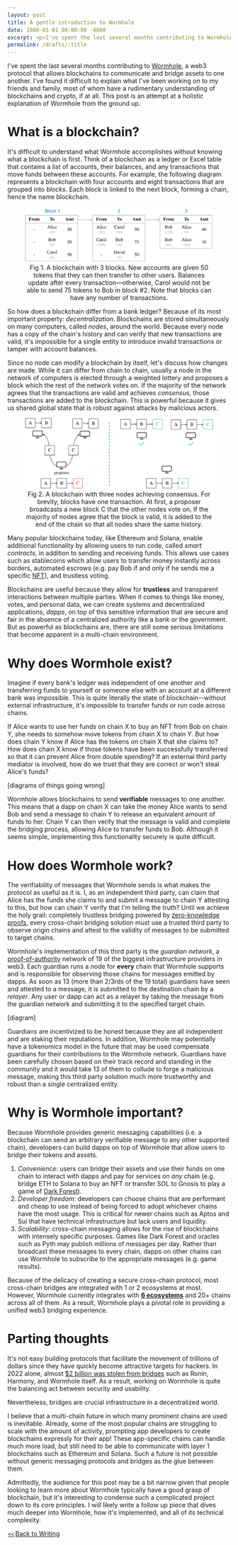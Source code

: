 ```yaml
---
layout: post
title: A gentle introduction to Wormhole
date: 1980-01-01 00:00:00 -0800
excerpt: <p>I've spent the last several months contributing to Wormhole, a web3 protocol that allows blockchains to communicate and bridge assets to one another. I've found it difficult to explain what I've been working on to my friends and family, most of whom have a rudimentary understanding of blockchains and crypto, if at all. This post is an ELI5 attempt to explain Wormhole from the ground up.</p>
permalink: /drafts/:title
---
```


I've spent the last several months contributing to <a style="--color: #be8ed0" href="https://wormhole.com/" target="_blank">Wormhole</a>, a web3 protocol that allows blockchains to communicate and bridge assets to one another. I've found it difficult to explain what I've been working on to my friends and family, most of whom have a rudimentary understanding of blockchains and crypto, if at all. This post is an attempt at a holistic explanation of Wormhole from the ground up.

# What is a blockchain?

It's difficult to understand what Wormhole accomplishes without knowing what a blockchain is first. Think of a blockchain as a ledger or Excel table that contains a list of accounts, their balances, and any transactions that move funds between these accounts. For example, the following diagram represents a blockchain with four accounts and eight transactions that are grouped into _blocks_. Each block is linked to the next block, forming a chain, hence the name blockchain.

<figure>
  <img src="/assets/images/basic-ledger5.svg" alt="Simple blockchain">
  <figcaption align="center">
    Fig 1. A blockchain with 3 blocks. New accounts are given 50 tokens that they can then transfer to other users. Balances update after every transaction—otherwise, Carol would not be able to send 75 tokens to Bob in block #2. Note that blocks can have any number of transactions.
  </figcaption>
</figure>

So how does a blockchain differ from a bank ledger? Because of its most important property: _decentralization_. Blockchains are stored simultaneously on many computers, called _nodes_, around the world. Because every node has a copy of the chain's history and can verify that new transactions are valid, it's impossible for a single entity to introduce invalid transactions or tamper with account balances.

Since no node can modify a blockchain by itself, let's discuss how changes are made. While it can differ from chain to chain, usually a node in the network of computers is elected through a weighted lottery and proposes a block which the rest of the network votes on. If the majority of the network agrees that the transactions are valid and achieves _consensus_, those transactions are added to the blockchain. This is powerful because it gives us shared global state that is robust against attacks by malicious actors.

<figure>
  <img src="/assets/images/consensus17.svg" alt="Consensus diagram">
  <figcaption align="center">
    Fig 2. A blockchain with three nodes achieving consensus. For brevity, blocks have one transaction. At first, a proposer broadcasts a new block C that the other nodes vote on. If the majority of nodes agree that the block is valid, it is added to the end of the chain so that all nodes share the same history.
  </figcaption>
</figure>

Many popular blockchains today, like Ethereum and Solana, enable additional functionality by allowing users to run code, called _smart contracts_, in addition to sending and receiving funds. This allows use cases such as stablecoins which allow users to transfer money instantly across borders, automated escrows (e.g. pay Bob if and only if he sends me a specific <a href="https://nftnow.com/guides/what-is-nft-meaning/" target=_blank>NFT</a>), and trustless voting.

Blockchains are useful because they allow for **trustless** and transparent interactions between multiple parties. When it comes to things like money, votes, and personal data, we can create systems and decentralized applications, _dapps_, on top of this sensitive information that are secure and fair in the absence of a centralized authority like a bank or the government. But as powerful as blockchains are, there are still some serious limitations that become apparent in a multi-chain environment.

# Why does Wormhole exist?

Imagine if every bank's ledger was independent of one another and transferring funds to yourself or someone else with an account at a different bank was impossible. This is quite literally the state of blockchain--without external infrastructure, it's impossible to transfer funds or run code across chains.

If Alice wants to use her funds on chain X to buy an NFT from Bob on chain Y, she needs to somehow move tokens from chain X to chain Y. But how does chain Y know if Alice has the tokens on chain X that she claims to? How does chain X know if those tokens have been successfully transferred so that it can prevent Alice from double spending? If an external third party mediator is involved, how do we trust that they are correct or won't steal Alice's funds?

[diagrams of things going wrong]

Wormhole allows blockchains to send **verifiable** messages to one another. This means that a dapp on chain X can take the money Alice wants to send Bob and send a message to chain Y to release an equivalent amount of funds to her. Chain Y can then verify that the message is valid and complete the bridging process, allowing Alice to transfer funds to Bob. Although it seems simple, implementing this functionality securely is quite difficult.

# How does Wormhole work?

The verifiability of messages that Wormhole sends is what makes the protocol as useful as it is. I, as an independent third party, can claim that Alice has the funds she claims to and submit a message to chain Y attesting to this, but how can chain Y verify that I'm telling the truth? Until we achieve the holy grail: completely trustless bridging powered by <a href="https://ethereum.org/en/zero-knowledge-proofs/" target="_blank">zero-knowledge proofs</a>, every cross-chain bridging solution must use a trusted third party to observe origin chains and attest to the validity of messages to be submitted to target chains.

Wormhole's implementation of this third party is the _guardian network_, a <a href="https://www.coindesk.com/learn/what-is-proof-of-authority/" target="_blank">proof-of-authority</a> network of 19 of the biggest infrastructure providers in web3. Each guardian runs a node for **every** chain that Wormhole supports and is responsible for observing those chains for messages emitted by dapps. As soon as 13 (more than 2/3rds of the 19 total) guardians have seen and attested to a message, it is submitted to the destination chain by a _relayer_. Any user or dapp can act as a relayer by taking the message from the guardian network and submitting it to the specified target chain.

[diagram]

Guardians are incentivized to be honest because they are all independent and are staking their reputations. In addition, Wormhole may potentially have a tokenomics model in the future that may be used compensate guardians for their contributions to the Wormhole network. Guardians have been carefully chosen based on their track record and standing in the community and it would take 13 of them to collude to forge a malicious message, making this third party solution much more trustworthy and robust than a single centralized entity.

# Why is Wormhole important?

Because Wormhole provides generic messaging capabilities (i.e. a blockchain can send an arbitrary verifiable message to any other supported chain), developers can build dapps on top of Wormhole that allow users to bridge their tokens and assets.

1. _Convenience_: users can bridge their assets and use their funds on one chain to interact with dapps and pay for services on _any_ chain (e.g. bridge ETH to Solana to buy an NFT or transfer SOL to Gnosis to play a game of <a href="https://zkga.me/" target="_blank">Dark Forest</a>).
2. _Developer freedom_: developers can choose chains that are performant and cheap to use instead of being forced to adopt whichever chains have the most usage. This is critical for newer chains such as Aptos and Sui that have technical infrastructure but lack users and liquidity.
3. _Scalability_: cross-chain messaging allows for the rise of blockchains with intensely specific purposes. Games like Dark Forest and oracles such as Pyth may publish millions of messages per day. Rather than broadcast these messages to every chain, dapps on other chains can use Wormhole to subscribe to the appropriate messages (e.g. game results).

Because of the delicacy of creating a secure cross-chain protocol, most cross-chain bridges are integrated with 1 or 2 ecosystems at most. However, Wormhole currently integrates with <a href="https://book.wormhole.com/dapps/architecture/2_ecosystems.html" target="_blank">**6 ecosystems**</a> and 20+ chains across all of them. As a result, Wormhole plays a pivotal role in providing a unified web3 bridging experience.

# Parting thoughts

It's not easy building protocols that facilitate the movement of trillions of dollars since they have quickly become attractive targets for hackers. In 2022 alone, almost <a href="https://www.forbes.com/sites/mariagraciasantillanalinares/2022/08/18/over-2-billion-stolen-this-year-in-blockchain-bridge-hacks-expose-defis-achilles-heel/?sh=4b31b1a0e50b" target="_blank">$2 billion was stolen from bridges</a> such as Ronin, Harmony, and Wormhole itself. As a result, working on Wormhole is quite the balancing act between security and usability.

Nevertheless, bridges are crucial infrastructure in a decentralized world.

I believe that a multi-chain future in which many prominent chains are used is inevitable. Already, some of the most popular chains are struggling to scale with the amount of activity, prompting app developers to create blockchains expressly for their app! These app-specific chains can handle much more load, but still need to be able to communicate with layer 1 blockchains such as Ethereum and Solana. Such a future is not possible without generic messaging protocols and bridges as the glue between them.

Admittedly, the audience for this post may be a bit narrow given that people looking to learn more about Wormhole typically have a good grasp of blockchain, but it's interesting to condense such a complicated project down to its core principles. I will likely write a follow up piece that dives much deeper into Wormhole, how it's implemented, and all of its technical complexity.

<a href="/writing" style="--color: #bbb;"><code style="background: none; border: none; padding: 0 2.5px 0 1px;"><<</code>Back to Writing</a>
